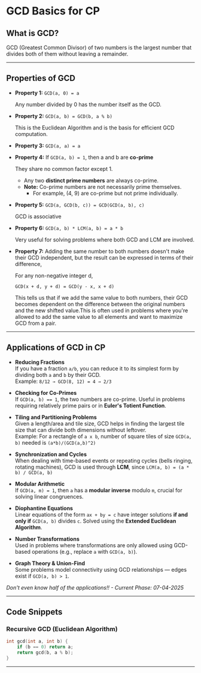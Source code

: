 # GCD Basics for CP

## What is GCD?
GCD (Greatest Common Divisor) of two numbers is the largest number that divides both of them without leaving a remainder.

---

## Properties of GCD

- **Property 1:** `GCD(a, 0) = a  `

  Any number divided by 0 has the number itself as the GCD.

- **Property 2:** `GCD(a, b) = GCD(b, a % b)  `

  This is the Euclidean Algorithm and is the basis for efficient GCD computation.

- **Property 3:** `GCD(a, a) = a`

- **Property 4:** If `GCD(a, b) = 1`, then a and b are **co-prime**  

  They share no common factor except 1.  
  - Any two **distinct prime numbers** are always co-prime.  
  - **Note:** Co-prime numbers are not necessarily prime themselves.  
    - For example, (4, 9) are co-prime but not prime individually.

- **Property 5:** `GCD(a, GCD(b, c)) = GCD(GCD(a, b), c)`

     GCD is associative 

- **Property 6:** `GCD(a, b) * LCM(a, b) = a * b  `

  Very useful for solving problems where both GCD and LCM are involved.

- **Property 7:** Adding the same number to both numbers doesn't make their GCD independent, but the result can be expressed in terms of their difference,

  For any non-negative integer d, 
  
  `GCD(x + d, y + d) = GCD(y - x, x + d)`

  This tells us that if we add the same value to both numbers, their GCD becomes dependent on the difference between the original numbers and the new shifted value.This is often used in problems where you're allowed to add the same value to all elements and want to maximize GCD from a pair.

---

## Applications of GCD in CP

- **Reducing Fractions**  
  If you have a fraction `a/b`, you can reduce it to its simplest form by dividing both `a` and `b` by their GCD.  
  Example: `8/12 → GCD(8, 12) = 4 → 2/3`

- **Checking for Co-Primes**  
  If `GCD(a, b) == 1`, the two numbers are co-prime. Useful in problems requiring relatively prime pairs or in **Euler's Totient Function**.

- **Tiling and Partitioning Problems**  
  Given a length/area and tile size, GCD helps in finding the largest tile size that can divide both dimensions without leftover.  
  Example: For a rectangle of `a x b`, number of square tiles of size `GCD(a, b)` needed is `(a*b)/(GCD(a,b)^2)`

- **Synchronization and Cycles**  
  When dealing with time-based events or repeating cycles (bells ringing, rotating machines), GCD is used through **LCM**, since `LCM(a, b) = (a * b) / GCD(a, b)`

- **Modular Arithmetic**  
  If `GCD(a, m) = 1`, then `a` has a **modular inverse** modulo `m`, crucial for solving linear congruences.

- **Diophantine Equations**  
  Linear equations of the form `ax + by = c` have integer solutions **if and only if** `GCD(a, b)` divides `c`. Solved using the **Extended Euclidean Algorithm**.

- **Number Transformations**  
  Used in problems where transformations are only allowed using GCD-based operations (e.g., replace `a` with `GCD(a, b)`).

- **Graph Theory & Union-Find**  
  Some problems model connectivity using GCD relationships — edges exist if `GCD(a, b) > 1`.


*Don't even know half of the applications!! - Current Phase: 07-04-2025*


---

## Code Snippets

### Recursive GCD (Euclidean Algorithm)
```cpp
int gcd(int a, int b) {
    if (b == 0) return a;
    return gcd(b, a % b);
}
```
---